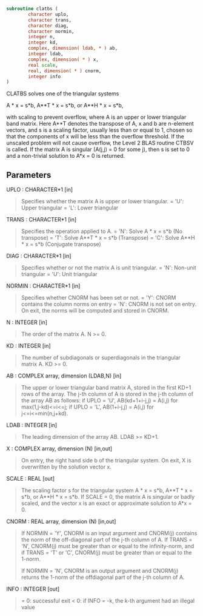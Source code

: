 ```fortran
subroutine clatbs (
        character uplo,
        character trans,
        character diag,
        character normin,
        integer n,
        integer kd,
        complex, dimension( ldab, * ) ab,
        integer ldab,
        complex, dimension( * ) x,
        real scale,
        real, dimension( * ) cnorm,
        integer info
)
```

CLATBS solves one of the triangular systems

A \* x = s\*b,  A\*\*T \* x = s\*b,  or  A\*\*H \* x = s\*b,

with scaling to prevent overflow, where A is an upper or lower
triangular band matrix.  Here A\*\*T denotes the transpose of A, x and b
are n-element vectors, and s is a scaling factor, usually less than
or equal to 1, chosen so that the components of x will be less than
the overflow threshold.  If the unscaled problem will not cause
overflow, the Level 2 BLAS routine CTBSV is called.  If the matrix A
is singular (A(j,j) = 0 for some j), then s is set to 0 and a
non-trivial solution to A\*x = 0 is returned.

## Parameters
UPLO : CHARACTER\*1 [in]
> Specifies whether the matrix A is upper or lower triangular.
> = 'U':  Upper triangular
> = 'L':  Lower triangular

TRANS : CHARACTER\*1 [in]
> Specifies the operation applied to A.
> = 'N':  Solve A \* x = s\*b     (No transpose)
> = 'T':  Solve A\*\*T \* x = s\*b  (Transpose)
> = 'C':  Solve A\*\*H \* x = s\*b  (Conjugate transpose)

DIAG : CHARACTER\*1 [in]
> Specifies whether or not the matrix A is unit triangular.
> = 'N':  Non-unit triangular
> = 'U':  Unit triangular

NORMIN : CHARACTER\*1 [in]
> Specifies whether CNORM has been set or not.
> = 'Y':  CNORM contains the column norms on entry
> = 'N':  CNORM is not set on entry.  On exit, the norms will
> be computed and stored in CNORM.

N : INTEGER [in]
> The order of the matrix A.  N >= 0.

KD : INTEGER [in]
> The number of subdiagonals or superdiagonals in the
> triangular matrix A.  KD >= 0.

AB : COMPLEX array, dimension (LDAB,N) [in]
> The upper or lower triangular band matrix A, stored in the
> first KD+1 rows of the array. The j-th column of A is stored
> in the j-th column of the array AB as follows:
> if UPLO = 'U', AB(kd+1+i-j,j) = A(i,j) for max(1,j-kd)<=i<=j;
> if UPLO = 'L', AB(1+i-j,j)    = A(i,j) for j<=i<=min(n,j+kd).

LDAB : INTEGER [in]
> The leading dimension of the array AB.  LDAB >= KD+1.

X : COMPLEX array, dimension (N) [in,out]
> On entry, the right hand side b of the triangular system.
> On exit, X is overwritten by the solution vector x.

SCALE : REAL [out]
> The scaling factor s for the triangular system
> A \* x = s\*b,  A\*\*T \* x = s\*b,  or  A\*\*H \* x = s\*b.
> If SCALE = 0, the matrix A is singular or badly scaled, and
> the vector x is an exact or approximate solution to A\*x = 0.

CNORM : REAL array, dimension (N) [in,out]
> 
> If NORMIN = 'Y', CNORM is an input argument and CNORM(j)
> contains the norm of the off-diagonal part of the j-th column
> of A.  If TRANS = 'N', CNORM(j) must be greater than or equal
> to the infinity-norm, and if TRANS = 'T' or 'C', CNORM(j)
> must be greater than or equal to the 1-norm.
> 
> If NORMIN = 'N', CNORM is an output argument and CNORM(j)
> returns the 1-norm of the offdiagonal part of the j-th column
> of A.

INFO : INTEGER [out]
> = 0:  successful exit
> < 0:  if INFO = -k, the k-th argument had an illegal value
